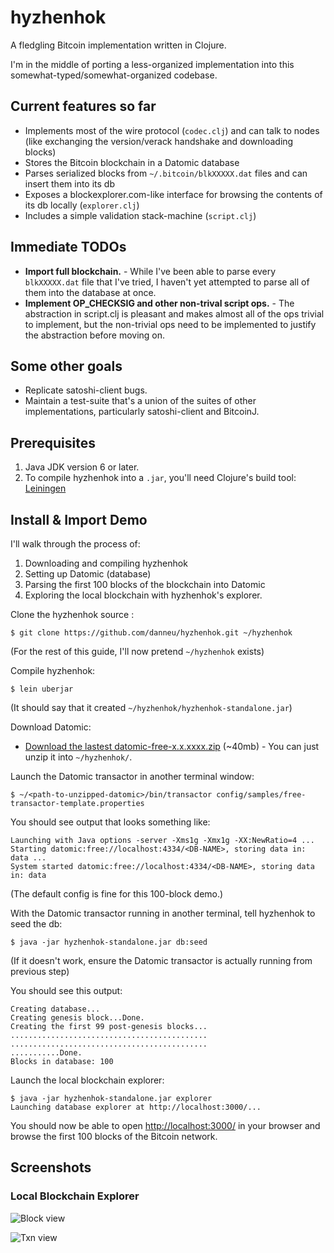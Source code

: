 # hyzhenhok

A fledgling Bitcoin implementation written in Clojure.

I'm in the middle of porting a less-organized implementation into this somewhat-typed/somewhat-organized codebase.

## Current features so far

- Implements most of the wire protocol (`codec.clj`) and can talk to nodes (like exchanging the version/verack handshake and downloading blocks)
- Stores the Bitcoin blockchain in a Datomic database
- Parses serialized blocks from `~/.bitcoin/blkXXXXX.dat` files and can insert them into its db
- Exposes a blockexplorer.com-like interface for browsing the contents of its db locally (`explorer.clj`)
- Includes a simple validation stack-machine (`script.clj`)

## Immediate TODOs

- **Import full blockchain.** - While I've been able to parse every `blkXXXXX.dat` file that I've tried, I haven't yet attempted to parse all of them into the database at once.
- **Implement OP_CHECKSIG and other non-trival script ops.** - The abstraction in script.clj is pleasant and makes almost all of the ops trivial to implement, but the non-trivial ops need to be implemented to justify the abstraction before moving on.

## Some other goals

- Replicate satoshi-client bugs.
- Maintain a test-suite that's a union of the suites of other implementations, particularly satoshi-client and BitcoinJ.

## Prerequisites

1. Java JDK version 6 or later.
2. To compile hyzhenhok into a `.jar`, you'll need Clojure's build tool: [Leiningen](https://github.com/technomancy/leiningen)

## Install & Import Demo

I'll walk through the process of:

1. Downloading and compiling hyzhenhok
2. Setting up Datomic (database)
3. Parsing the first 100 blocks of the blockchain into Datomic
4. Exploring the local blockchain with hyzhenhok's explorer.

Clone the hyzhenhok source :

    $ git clone https://github.com/danneu/hyzhenhok.git ~/hyzhenhok

(For the rest of this guide, I'll now pretend `~/hyzhenhok` exists)

Compile hyzhenhok:

    $ lein uberjar

(It should say that it created `~/hyzhenhok/hyzhenhok-standalone.jar`)

Download Datomic:

- [Download the lastest datomic-free-x.x.xxxx.zip](https://my.datomic.com/downloads/free) (~40mb) - You can just unzip it into `~/hyzhenhok/`.

Launch the Datomic transactor in another terminal window:

    $ ~/<path-to-unzipped-datomic>/bin/transactor config/samples/free-transactor-template.properties

You should see output that looks something like:

    Launching with Java options -server -Xms1g -Xmx1g -XX:NewRatio=4 ...
    Starting datomic:free://localhost:4334/<DB-NAME>, storing data in: data ...
    System started datomic:free://localhost:4334/<DB-NAME>, storing data in: data

(The default config is fine for this 100-block demo.)

With the Datomic transactor running in another terminal, tell hyzhenhok to seed the db:

    $ java -jar hyzhenhok-standalone.jar db:seed

(If it doesn't work, ensure the Datomic transactor is actually running from previous step)

You should see this output:

    Creating database...
    Creating genesis block...Done.
    Creating the first 99 post-genesis blocks...
    ............................................
    ............................................
    ...........Done.
    Blocks in database: 100

Launch the local blockchain explorer:

    $ java -jar hyzhenhok-standalone.jar explorer
    Launching database explorer at http://localhost:3000/...

You should now be able to open [http://localhost:3000/](http://localhost:3000/) in your browser and browse the first 100 blocks of the Bitcoin network.

## Screenshots

### Local Blockchain Explorer

![Block view](http://i.imgur.com/LlzQrwZ.png)

![Txn view](http://i.imgur.com/w8gHSth.png)
